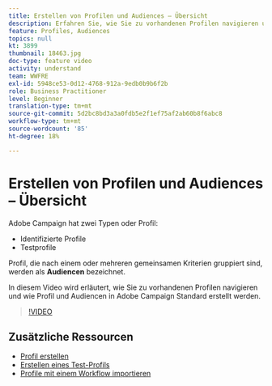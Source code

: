 ```yaml
---
title: Erstellen von Profilen und Audiences – Übersicht
description: Erfahren Sie, wie Sie zu vorhandenen Profilen navigieren und wie Sie Profil und Audiencen erstellen.
feature: Profiles, Audiences
topics: null
kt: 3899
thumbnail: 18463.jpg
doc-type: feature video
activity: understand
team: WWFRE
exl-id: 5948ce53-0d12-4768-912a-9edb0b9b6f2b
role: Business Practitioner
level: Beginner
translation-type: tm+mt
source-git-commit: 5d2bc8bd3a3a0fdb5e2f1ef75af2ab60b8f6abc8
workflow-type: tm+mt
source-wordcount: '85'
ht-degree: 18%

---
```


# Erstellen von Profilen und Audiences – Übersicht

Adobe Campaign hat zwei Typen oder Profil:

* Identifizierte Profile
* Testprofile

Profil, die nach einem oder mehreren gemeinsamen Kriterien gruppiert sind, werden als **Audiencen** bezeichnet.

In diesem Video wird erläutert, wie Sie zu vorhandenen Profilen navigieren und wie Profil und Audiencen in Adobe Campaign Standard erstellt werden.

>[!VIDEO](https://video.tv.adobe.com/v/18463/?quality=12)

## Zusätzliche Ressourcen

* [Profil erstellen](/help/profiles-and-audiences/creating-a-profile.md)
* [Erstellen eines Test-Profils](/help/profiles-and-audiences/test-profiles.md)
* [Profile mit einem Workflow importieren](/help/managing-processes-and-data/importing-profiles.md)
